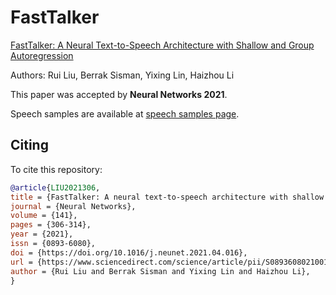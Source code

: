 # FastTalker
[FastTalker: A Neural Text-to-Speech Architecture with Shallow and Group Autoregression](https://www.sciencedirect.com/science/article/pii/S0893608021001532)

Authors: Rui Liu, Berrak Sisman, Yixing Lin, Haizhou Li

This paper was accepted by **Neural Networks 2021**. 

Speech samples are available at [speech samples page](https://ttslr.github.io/FastTalker/).



## Citing
To cite this repository:
```bibtex
@article{LIU2021306,
title = {FastTalker: A neural text-to-speech architecture with shallow and group autoregression},
journal = {Neural Networks},
volume = {141},
pages = {306-314},
year = {2021},
issn = {0893-6080},
doi = {https://doi.org/10.1016/j.neunet.2021.04.016},
url = {https://www.sciencedirect.com/science/article/pii/S0893608021001532},
author = {Rui Liu and Berrak Sisman and Yixing Lin and Haizhou Li},
}

```
